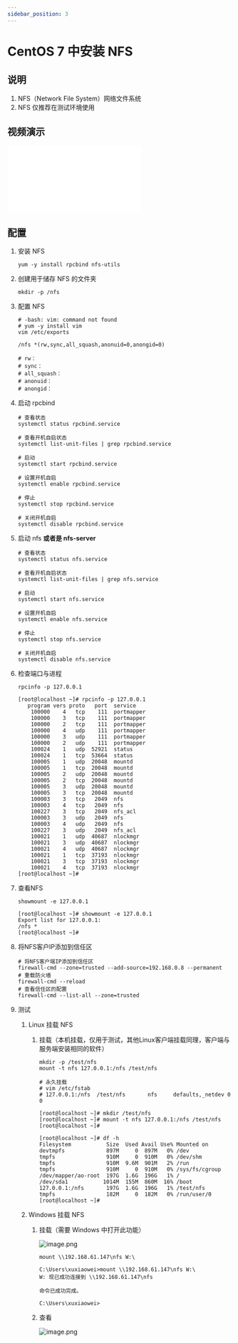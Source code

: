 ```yaml
---
sidebar_position: 3
---
```


# CentOS 7 中安装 NFS

## 说明

1. NFS（Network File System）网络文件系统
2. NFS 仅推荐在测试环境使用

## 视频演示

<iframe src="//player.bilibili.com/player.html?aid=610560153&bvid=BV1584y1P7sg&cid=1042154424&page=1" scrolling="no" border="0" frameborder="no" framespacing="0" allowfullscreen="true"></iframe>

## 配置

1. 安装 NFS

    ```shell
    yum -y install rpcbind nfs-utils
    ```

2. 创建用于储存 NFS 的文件夹

    ```shell
    mkdir -p /nfs
    ```

3. 配置 NFS

    ```shell
    # -bash: vim: command not found
    # yum -y install vim
    vim /etc/exports
    ```

    ```shell
    /nfs *(rw,sync,all_squash,anonuid=0,anongid=0)
    
    # rw：
    # sync：
    # all_squash：
    # anonuid：
    # anongid：
    ```

4. 启动 rpcbind

    ```shell
    # 查看状态
    systemctl status rpcbind.service
    
    # 查看开机自启状态
    systemctl list-unit-files | grep rpcbind.service
    
    # 启动
    systemctl start rpcbind.service
    
    # 设置开机自启
    systemctl enable rpcbind.service
    ```

    ```shell
    # 停止
    systemctl stop rpcbind.service
    
    # 关闭开机自启
    systemctl disable rpcbind.service
    ```

5. 启动 nfs **或者是 nfs-server**

    ```shell
    # 查看状态
    systemctl status nfs.service
    
    # 查看开机自启状态
    systemctl list-unit-files | grep nfs.service
    
    # 启动
    systemctl start nfs.service
    
    # 设置开机自启
    systemctl enable nfs.service
    ```

    ```shell
    # 停止
    systemctl stop nfs.service
    
    # 关闭开机自启
    systemctl disable nfs.service
    ```

6. 检查端口与进程

    ```shell
    rpcinfo -p 127.0.0.1
    ```

    ```shell
    [root@localhost ~]# rpcinfo -p 127.0.0.1
       program vers proto   port  service
        100000    4   tcp    111  portmapper
        100000    3   tcp    111  portmapper
        100000    2   tcp    111  portmapper
        100000    4   udp    111  portmapper
        100000    3   udp    111  portmapper
        100000    2   udp    111  portmapper
        100024    1   udp  52921  status
        100024    1   tcp  53664  status
        100005    1   udp  20048  mountd
        100005    1   tcp  20048  mountd
        100005    2   udp  20048  mountd
        100005    2   tcp  20048  mountd
        100005    3   udp  20048  mountd
        100005    3   tcp  20048  mountd
        100003    3   tcp   2049  nfs
        100003    4   tcp   2049  nfs
        100227    3   tcp   2049  nfs_acl
        100003    3   udp   2049  nfs
        100003    4   udp   2049  nfs
        100227    3   udp   2049  nfs_acl
        100021    1   udp  40687  nlockmgr
        100021    3   udp  40687  nlockmgr
        100021    4   udp  40687  nlockmgr
        100021    1   tcp  37193  nlockmgr
        100021    3   tcp  37193  nlockmgr
        100021    4   tcp  37193  nlockmgr
    [root@localhost ~]# 
    ```

7. 查看NFS

    ```shell
    showmount -e 127.0.0.1
    ```

    ```shell
    [root@localhost ~]# showmount -e 127.0.0.1
    Export list for 127.0.0.1:
    /nfs *
    [root@localhost ~]# 
    ```

8. 将NFS客户IP添加到信任区

    ```shell
    # 将NFS客户端IP添加到信任区
    firewall-cmd --zone=trusted --add-source=192.168.0.8 --permanent
    # 重载防火墙
    firewall-cmd --reload
    # 查看信任区的配置
    firewall-cmd --list-all --zone=trusted
    ```

9. 测试
    1. Linux 挂载 NFS
        1. 挂载（本机挂载，仅用于测试，其他Linux客户端挂载同理，客户端与服务端安装相同的软件）

            ```shell
            mkdir -p /test/nfs
            mount -t nfs 127.0.0.1:/nfs /test/nfs
            
            # 永久挂载
            # vim /etc/fstab
            # 127.0.0.1:/nfs  /test/nfs       nfs     defaults,_netdev 0 0
            ```

            ```shell
            [root@localhost ~]# mkdir /test/nfs
            [root@localhost ~]# mount -t nfs 127.0.0.1:/nfs /test/nfs
            [root@localhost ~]#
            ```

            ```shell
            [root@localhost ~]# df -h
            Filesystem           Size  Used Avail Use% Mounted on
            devtmpfs             897M     0  897M   0% /dev
            tmpfs                910M     0  910M   0% /dev/shm
            tmpfs                910M  9.6M  901M   2% /run
            tmpfs                910M     0  910M   0% /sys/fs/cgroup
            /dev/mapper/ao-root  197G  1.6G  196G   1% /
            /dev/sda1           1014M  155M  860M  16% /boot
            127.0.0.1:/nfs       197G  1.6G  196G   1% /test/nfs
            tmpfs                182M     0  182M   0% /run/user/0
            [root@localhost ~]# 
            ```

    2. Windows 挂载 NFS
        1. 挂载（需要 Windows 中打开此功能）

           ![image.png](static/centos-7-nfs-install-1.png)

            ```shell
            mount \\192.168.61.147\nfs W:\
            ```

            ```shell
            C:\Users\xuxiaowei>mount \\192.168.61.147\nfs W:\
            W: 现已成功连接到 \\192.168.61.147\nfs
                    
            命令已成功完成。
                    
            C:\Users\xuxiaowei>
            ```

        2. 查看

           ![image.png](static/centos-7-nfs-install-2.png)

